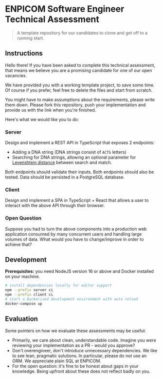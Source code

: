 # ENPICOM Software Engineer Technical Assessment

> A template repository for our candidates to clone and get off to a running start.

## Instructions

Hello there! If you have been asked to complete this technical assessment, that means we
believe you are a promising candidate for one of our open vacancies.

We have provided you with a working template project, to save some time.
Of course if you prefer, feel free to delete the files and start from scratch.

You might have to make assumptions about the requirements, please write them down.
Please fork this repository, push your implementation and provide us with the link when you're finished.

Here's what we would like you to do:

### Server

Design and implement a REST API in TypeScript that exposes 2 endpoints:

-   Adding a DNA string (DNA strings consist of `ACTG` letters)
-   Searching for DNA strings, allowing an optional parameter for [Levenshtein distance](https://en.wikipedia.org/wiki/Levenshtein_distance) between search and match.

Both endpoints should validate their inputs. Both endpoints should also be tested.
Data should be persisted in a PostgreSQL database.

### Client

Design and implement a SPA in TypeScript + React that allows a user to interact with the above API
through their browser.

### Open Question

Suppose you had to turn the above components into a production web application consumed by many concurrent users and
handling large volumes of data. What would you have to change/improve in order to achieve that?

## Development

**Prerequisites:** you need NodeJS version 16 or above and Docker installed on your machine.

```bash
# install dependencies locally for editor support
npm --prefix server ci
npm --prefix client ci
# start a Dockerised development environment with auto reload
docker-compose up
```

## Evaluation

Some pointers on how we evaluate these assessments may be useful:

-   Primarily, we care about clean, understandable code. Imagine you were reviewing your implementation as a PR - would you approve?
-   Don't overengineer, don't introduce unnecessary dependencies. We like to see lean, pragmatic solutions. In particular, please do not use an ORM. We appreciate plain SQL at ENPICOM.
-   For the open question: it's fine to be honest about gaps in your knowledge. Being upfront about these does not reflect badly on you.
